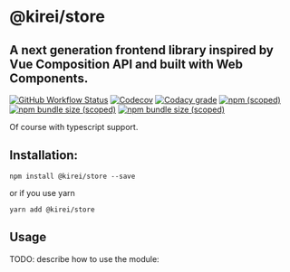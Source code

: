 # @kirei/store
## A next generation frontend library inspired by Vue Composition API and built with Web Components.

[![GitHub Workflow Status](https://img.shields.io/github/workflow/status/ifaxity/kirei/Tests?style=for-the-badge)](https://github.com/iFaxity/kirei/actions)
[![Codecov](https://img.shields.io/codecov/c/github/ifaxity/kirei?style=for-the-badge)](https://codecov.io/gh/iFaxity/kirei)
[![Codacy grade](https://img.shields.io/codacy/grade/dbdf69a34ba64733ace9d8aa204248ab?style=for-the-badge)](https://app.codacy.com/manual/iFaxity/kirei/dashboard)
[![npm (scoped)](https://img.shields.io/npm/v/@kirei/store?style=for-the-badge)](https://npmjs.org/package/@kirei/store)
[![npm bundle size (scoped)](https://img.shields.io/bundlephobia/min/@kirei/store?label=Bundle%20size&style=for-the-badge)](https://npmjs.org/package/@kirei/store)
[![npm bundle size (scoped)](https://img.shields.io/bundlephobia/minzip/@kirei/store?label=Bundle%20size%20%28gzip%29&style=for-the-badge)](https://npmjs.org/package/@kirei/store)

Of course with typescript support.


## Installation:

`npm install @kirei/store --save`

or if you use yarn

`yarn add @kirei/store`


## Usage

TODO: describe how to use the module:
